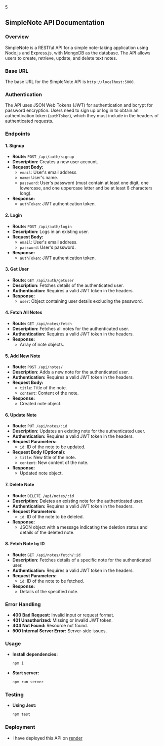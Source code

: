 5
## SimpleNote API Documentation

### Overview

SimpleNote is a RESTful API for a simple note-taking application using Node.js and Express.js, with MongoDB as the database. The API allows users to create, retrieve, update, and delete text notes.

### Base URL

The base URL for the SimpleNote API is `http://localhost:5000`.

### Authentication

The API uses JSON Web Tokens (JWT) for authentication and bcrypt for password encryption. Users need to sign up or log in to obtain an authentication token (`authToken`), which they must include in the headers of authenticated requests.

### Endpoints

#### 1. Signup

- **Route:** `POST /api/auth/signup`
- **Description:** Creates a new user account.
- **Request Body:**
  - `email`: User's email address.
  - `name`: User's name.
  - `password`: User's password (must contain at least one digit, one lowercase, and one uppercase letter and be at least 6 characters long).
- **Response:**
  - `authToken`: JWT authentication token.

#### 2. Login

- **Route:** `POST /api/auth/login`
- **Description:** Logs in an existing user.
- **Request Body:**
  - `email`: User's email address.
  - `password`: User's password.
- **Response:**
  - `authToken`: JWT authentication token.

#### 3. Get User

- **Route:** `GET /api/auth/getuser`
- **Description:** Fetches details of the authenticated user.
- **Authentication:** Requires a valid JWT token in the headers.
- **Response:**
  - `user`: Object containing user details excluding the password.

#### 4. Fetch All Notes

- **Route:** `GET /api/notes/fetch`
- **Description:** Fetches all notes for the authenticated user.
- **Authentication:** Requires a valid JWT token in the headers.
- **Response:**
  - Array of note objects.

#### 5. Add New Note

- **Route:** `POST /api/notes/`
- **Description:** Adds a new note for the authenticated user.
- **Authentication:** Requires a valid JWT token in the headers.
- **Request Body:**
  - `title`: Title of the note.
  - `content`: Content of the note.
- **Response:**
  - Created note object.

#### 6. Update Note

- **Route:** `PUT /api/notes/:id`
- **Description:** Updates an existing note for the authenticated user.
- **Authentication:** Requires a valid JWT token in the headers.
- **Request Parameters:**
  - `id`: ID of the note to be updated.
- **Request Body (Optional):**
  - `title`: New title of the note.
  - `content`: New content of the note.
- **Response:**
  - Updated note object.

#### 7. Delete Note

- **Route:** `DELETE /api/notes/:id`
- **Description:** Deletes an existing note for the authenticated user.
- **Authentication:** Requires a valid JWT token in the headers.
- **Request Parameters:**
  - `id`: ID of the note to be deleted.
- **Response:**
  - JSON object with a message indicating the deletion status and details of the deleted note.

#### 8. Fetch Note by ID

- **Route:** `GET /api/notes/fetch/:id`
- **Description:** Fetches details of a specific note for the authenticated user.
- **Authentication:** Requires a valid JWT token in the headers.
- **Request Parameters:**
  - `id`: ID of the note to be fetched.
- **Response:**
  - Details of the specified note.

### Error Handling

- **400 Bad Request:** Invalid input or request format.
- **401 Unauthorized:** Missing or invalid JWT token.
- **404 Not Found:** Resource not found.
- **500 Internal Server Error:** Server-side issues.

### Usage

- **Install dependencies:**
  ```bash
  npm i
  ```
- **Start server:**
  ```bash
  npm run server
  ```

### Testing

- **Using Jest:**
  ```bash
  npm test
  ```

### Deployment

- I have deployed this API on [render](https://simpleapi-onqz.onrender.com/)

